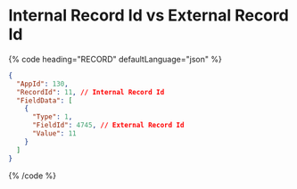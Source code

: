 # Internal Record Id vs External Record Id

{% code heading="RECORD" defaultLanguage="json" %}

```json
{
  "AppId": 130,
  "RecordId": 11, // Internal Record Id
  "FieldData": [
    {
      "Type": 1,
      "FieldId": 4745, // External Record Id
      "Value": 11
    }
  ]
}
```

{% /code %}
